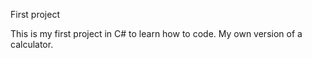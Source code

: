First project

This is my first project in C# to learn how to code. My own version of a calculator.
